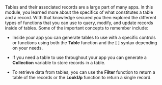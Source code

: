 Tables and their associated records are a large part of many apps. In
this module, you learned more about the specifics of what constitutes a
table and a record. With that knowledge secured you then explored the
different types of functions that you can use to query, modify, and update
records inside of tables. Some of the important concepts to remember
include:

-   Inside your app you can generate tables to use with a specific
    controls or functions using both the **Table** function and the \[ \] syntax depending on your needs.

-   If you need a table to use throughout your app you can generate a
    **Collection** variable to store records in a table.

-   To retrieve data from tables, you can use the **Filter** function to
    return a table of the records or the **LookUp** function to return a
    single record. 
